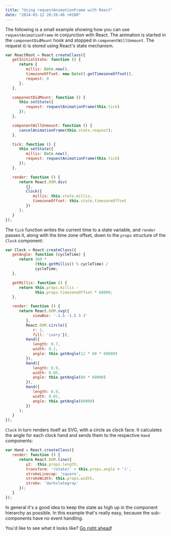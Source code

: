 ```yaml
---
title: "Using requestAnimationFrame with React"
date: "2014-03-12 20:26:46 +0100"
---
```


The following is a small example showing how you can use
<code>requestAnimationFrame</code> in conjunction with React.
The animation is started in the <code>componentDidMount</code> hook
and stopped in <code>componentWillUnmount</code>.
The request <small>ID</small> is stored using React's state mechanism.

```javascript
var ReactRoot = React.createClass({
   getInitialState: function () {
      return {
         millis: Date.now(),
         timezoneOffset: new Date().getTimezoneOffset(),
         request: 0
      };
   },

   componentDidMount: function () {
      this.setState({
         request: requestAnimationFrame(this.tick)
      });
   },

   componentWillUnmount: function () {
      cancelAnimationFrame(this.state.request);
   },

   tick: function () {
      this.setState({
         millis: Date.now(),
         request: requestAnimationFrame(this.tick)
      });
   },

   render: function () {
      return React.DOM.div(
         {},
         Clock({
            millis: this.state.millis,
            timezoneOffset: this.state.timezoneOffset
         })
      );
   }
});
```

The <code>tick</code> function writes the current time to a state variable,
and <code>render</code> passes it,
along with the time zone offset,
down to the <code>props</code> structure of the <code>Clock</code> component:

```javascript
var Clock = React.createClass({
   getAngle: function (cycleTime) {
      return 360 *
             (this.getMillis() % cycleTime) /
             cycleTime;
   },

   getMillis: function () {
      return this.props.millis -
             this.props.timezoneOffset * 60000;
   },

   render: function () {
      return React.DOM.svg({
            viewBox: '-1.5 -1.5 3 3'
         },
         React.DOM.circle({
            r: 1,
            fill: 'ivory'}),
         Hand({
            length: 0.7,
            width: 0.1,
            angle: this.getAngle(12 * 60 * 60000)
         }),
         Hand({
            length: 0.9,
            width: 0.05,
            angle: this.getAngle(60 * 60000)
         }),
         Hand({
            length: 0.9,
            width: 0.01,
            angle: this.getAngle(60000)
         })
      );
   }
});
```

<code>Clock</code> in turn renders itself as SVG,
with a circle as clock face.
It calculates the angle for each clock hand and sends them
to the respective <code>Hand</code> components:

```javascript
var Hand = React.createClass({
   render: function () {
      return React.DOM.line({
         y2: -this.props.length,
         transform: 'rotate(' + this.props.angle + ')',
         strokeLinecap: 'square',
         strokeWidth: this.props.width,
         stroke: 'darkslategray'
      });
   }
});
```

In general it's a good idea to keep the state as high up in the component
hierarchy as possible.
In this example that's really easy,
because the sub-components have no event handling.

You'd like to see what it looks like?
[Go right ahead](http://clock.hersen.name)!
